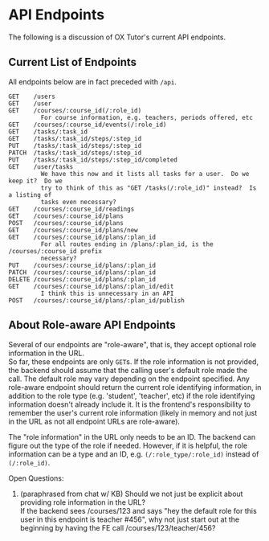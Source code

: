 # API Endpoints

The following is a discussion of OX Tutor's current API endpoints.

## Current List of Endpoints

All endpoints below are in fact preceded with `/api`.  

```
GET    /users
GET    /user
GET    /courses/:course_id(/:role_id)
         For course information, e.g. teachers, periods offered, etc
GET    /courses/:course_id/events(/:role_id)
GET    /tasks/:task_id
GET    /tasks/:task_id/steps/:step_id
PUT    /tasks/:task_id/steps/:step_id
PATCH  /tasks/:task_id/steps/:step_id
PUT    /tasks/:task_id/steps/:step_id/completed 
GET    /user/tasks
         We have this now and it lists all tasks for a user.  Do we keep it?  Do we 
         try to think of this as "GET /tasks(/:role_id)" instead?  Is a listing of 
         tasks even necessary?
GET    /courses/:course_id/readings                
GET    /courses/:course_id/plans
POST   /courses/:course_id/plans
GET    /courses/:course_id/plans/new        
GET    /courses/:course_id/plans/:plan_id 
         For all routes ending in /plans/:plan_id, is the /courses/:course_id prefix
         necessary?
PUT    /courses/:course_id/plans/:plan_id 
PATCH  /courses/:course_id/plans/:plan_id 
DELETE /courses/:course_id/plans/:plan_id 
GET    /courses/:course_id/plans/:plan_id/edit   
         I think this is unnecessary in an API
POST   /courses/:course_id/plans/:plan_id/publish
```

## About Role-aware API Endpoints

Several of our endpoints are "role-aware", that is, they accept optional role information in the URL.  
So far, these endpoints are only `GET`s.  If the role information is not provided, the backend should 
assume that the calling user's default role made the call.  The default role may vary depending on the 
endpoint specified.  Any role-aware endpoint should return
the current role identifying information, in addition to the role type (e.g. 'student', 'teacher', etc)
if the role identifying information doesn't already include it.  It is the frontend's responsibility
to remember the user's current role information (likely in memory and not just in the URL as not all
endpoint URLs are role-aware).

The "role information" in the URL only needs to be an ID.  The backend can figure out the type of
the role if needed.  However, if it is helpful, the role information can be a type and an ID, e.g.
`(/:role_type/:role_id)` instead of `(/:role_id)`.

Open Questions:

1. (paraphrased from chat w/ KB) Should we not just be explicit about providing role information in the URL?  
   If the backend sees /courses/123 and says "hey the default role for this user in this endpoint is
   teacher #456", why not just start out at the beginning by having the FE call /courses/123/teacher/456?
